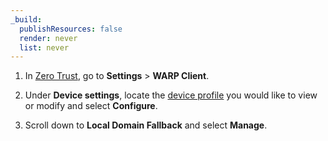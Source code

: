 ```yaml
---
_build:
  publishResources: false
  render: never
  list: never
---
```


1. In [Zero Trust](https://one.dash.cloudflare.com/), go to **Settings** > **WARP Client**.

2. Under **Device settings**, locate the [device profile](/cloudflare-one/connections/connect-devices/warp/configure-warp/device-profiles/) you would like to view or modify and select **Configure**.

3. Scroll down to **Local Domain Fallback** and select **Manage**.